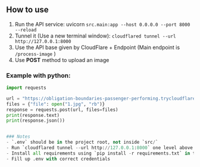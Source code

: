 ## How to use
1. Run the API service: uvicorn `src.main:app --host 0.0.0.0 --port 8000 --reload`
2. Tunnel it (Use a new terminal window): `cloudflared tunnel --url http://127.0.0.1:8000`
3. Use the API base given by CloudFlare + Endpoint (Main endpoint is `/process-image` )
4. Use **POST** method to upload an image


### Example with python:
```python
import requests

url = "https://obligation-boundaries-passenger-performing.trycloudflare.com/process-image"
files = {"file": open("1.jpg", "rb")}
response = requests.post(url, files=files)
print(response.text)
print(response.json())


### Notes
- `.env` should be in the project root, not inside `src/`
- Run `cloudflared tunnel --url http://127.0.0.1:8000` one level above `src/`
- Install all requirements using `pip install -r requirements.txt` in the same directory as the requirements file
- Fill up .env with correct credentials